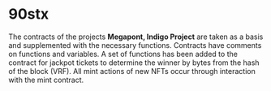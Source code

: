 # 90stx

 The contracts of the projects **Megapont, Indigo Project** are taken as a basis and supplemented with the necessary functions.
 Contracts have comments on functions and variables.
 A set of functions has been added to the contract for jackpot tickets to determine the winner by bytes from the hash of the block (VRF).
 All mint actions of new NFTs occur through interaction with the mint contract.
